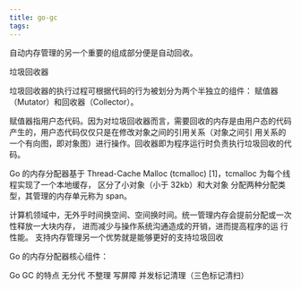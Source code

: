 ```yaml
---
title: go-gc
tags:
---
```

自动内存管理的另一个重要的组成部分便是自动回收。

垃圾回收器
 
垃圾回收器的执行过程可根据代码的行为被划分为两个半独立的组件： 赋值器（Mutator）和回收器（Collector）。
 
赋值器指用户态代码。因为对垃圾回收器而言，需要回收的内存是由用户态的代码产生的，用户态代码仅仅只是在修改对象之间的引用关系（对象之间引
用关系的一个有向图，即对象图）进行操作。回收器即为程序运行时负责执行垃圾回收的代码。
 
Go 的内存分配器基于 Thread-Cache Malloc (tcmalloc) [1]，tcmalloc 为每个线程实现了一个本地缓存， 区分了小对象（小于 32kb）和大对象
分配两种分配类型，其管理的内存单元称为 span。 

计算机领域中，无外乎时间换空间、空间换时间。统一管理内存会提前分配或一次性释放一大块内存， 进而减少与操作系统沟通造成的开销，进而提高程序的运
行性能。 支持内存管理另一个优势就是能够更好的支持垃圾回收

Go 的内存分配器核心组件：

Go GC 的特点 无分代 不整理 写屏障 并发标记清理（三色标记清扫）